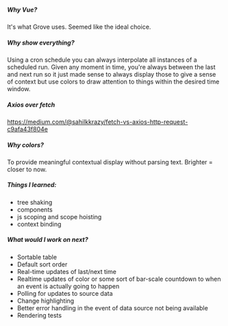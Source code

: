 ##### Why Vue?

It's what Grove uses.  Seemed like the ideal choice.



##### Why show everything?

Using a cron schedule you can always interpolate all instances of a scheduled run.  Given any moment in time, you're always between the last and next run so it just made sense to always display those to give a sense of context but use colors to draw attention to things within the desired time window.



##### Axios over fetch

https://medium.com/@sahilkkrazy/fetch-vs-axios-http-request-c9afa43f804e



##### Why colors?

To provide meaningful contextual display without parsing text.  Brighter = closer to now.



##### Things I learned:

* tree shaking
* components
* js scoping and scope hoisting
* context binding



##### What would I work on next?

* Sortable table
* Default sort order
* Real-time updates of last/next time
* Realtime updates of color or some sort of bar-scale countdown to when an event is actually going to happen
* Polling for updates to source data
* Change highlighting
* Better error handling in the event of data source not being available
* Rendering tests